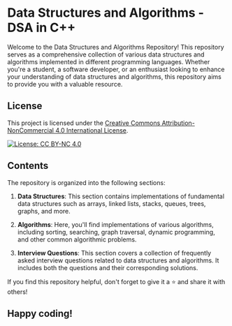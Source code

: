 ﻿# Data Structures and Algorithms - DSA in C++

Welcome to the Data Structures and Algorithms Repository! This repository serves as a comprehensive collection of various data structures and algorithms implemented in different programming languages. Whether you're a student, a software developer, or an enthusiast looking to enhance your understanding of data structures and algorithms, this repository aims to provide you with a valuable resource.

## License

This project is licensed under the [Creative Commons Attribution-NonCommercial 4.0 International License](https://creativecommons.org/licenses/by-nc/4.0/).

[![License: CC BY-NC 4.0](https://img.shields.io/badge/License-CC%20BY--NC%204.0-lightgrey.svg)](https://creativecommons.org/licenses/by-nc/4.0/)

## Contents

The repository is organized into the following sections:

1. **Data Structures**: This section contains implementations of fundamental data structures such as arrays, linked lists, stacks, queues, trees, graphs, and more.

2. **Algorithms**: Here, you'll find implementations of various algorithms, including sorting, searching, graph traversal, dynamic programming, and other common algorithmic problems.

3. **Interview Questions**: This section covers a collection of frequently asked interview questions related to data structures and algorithms. It includes both the questions and their corresponding solutions.

If you find this repository helpful, don't forget to give it a ⭐️ and share it with others!

## Happy coding!

